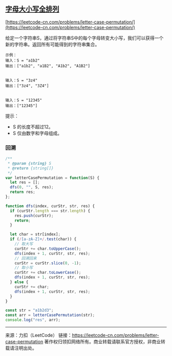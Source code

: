 ## [字母大小写全排列](https://leetcode-cn.com/problems/letter-case-permutation/)

[https://leetcode-cn.com/problems/letter-case-permutation/](https://leetcode-cn.com/problems/letter-case-permutation/)



给定一个字符串S，通过将字符串S中的每个字母转变大小写，我们可以获得一个新的字符串。返回所有可能得到的字符串集合。

```
示例：
输入：S = "a1b2"
输出：["a1b2", "a1B2", "A1b2", "A1B2"]


输入：S = "3z4"
输出：["3z4", "3Z4"]


输入：S = "12345"
输出：["12345"]
```






提示：

* S 的长度不超过12。
* S 仅由数字和字母组成。



### 回溯



```js
/**
 * @param {string} S
 * @return {string[]}
 */
var letterCasePermutation = function(S) {
  let res = [];
  dfs(0, "", S, res);
  return res;
};

function dfs(index, curStr, str, res) {
  if (curStr.length === str.length) {
    res.push(curStr);
    return;
  }

  let char = str[index];
  if (/[a-zA-Z]+/.test(char)) {
    // 取大写
    curStr += char.toUpperCase();
    dfs(index + 1, curStr, str, res);
    // 回溯回来
    curStr = curStr.slice(0, -1);
    // 取小写
    curStr += char.toLowerCase();
    dfs(index + 1, curStr, str, res);
  } else {
    curStr += char;
    dfs(index + 1, curStr, str, res);
  }
}
```



```js
const str = "a1b2d3";
const arr = letterCasePermutation(str);
console.log("res", arr);
```







---

来源：力扣（LeetCode）
链接：https://leetcode-cn.com/problems/letter-case-permutation
著作权归领扣网络所有。商业转载请联系官方授权，非商业转载请注明出处。